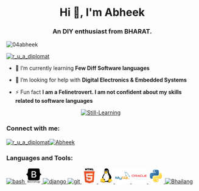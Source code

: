 <h1 align="center">Hi 👋, I'm Abheek</h1>
<h3 align="center">An DIY enthusiast from BHARAT.</h3>

<p align="left"> <img src="https://komarev.com/ghpvc/?username=04abheek&label=Profile%20views&color=0e75b6&style=flat" alt="04abheek" /> </p>

<p align="left"> <a href="https://twitter.com/r_u_a_diplomat" target="blank"><img src="https://img.shields.io/twitter/follow/r_u_a_diplomat?logo=twitter&style=for-the-badge" alt="r_u_a_diplomat" /></a> </p>

- 🌱 I’m currently learning **Few Diff Software languages**

- 🤝 I’m looking for help with **Digital Electronics & Embedded Systems**

- ⚡ Fun fact **I am a Felinetrovert. I am not confident about my skills related to software languages**

<p align="center">
  <a href="https://img.shields.io/badge/Still-Learning-green"><img alt="Still-Learning" src="https://img.shields.io/badge/Still-Learning-green"/></a>
  <a href=""><img alt="" src="" /></a>
  <a href=""><img alt="" src="" /></a>
</p>

<h3 align="left">Connect with me:</h3>
<p align="left">
<a href="https://twitter.com/r_u_a_diplomat" target="blank"><img align="center" src="https://raw.githubusercontent.com/rahuldkjain/github-profile-readme-generator/master/src/images/icons/Social/twitter.svg" alt="r_u_a_diplomat" height="30" width="40" /></a><a href="abheek.shah@techie.com" target="blank"><img align="center" src="https://icons8.com/icon/gFJQPhB6qokP/letter" alt="Abheek" height="30" width="40"/></a>
</p>

<h3 align="left">Languages and Tools:</h3>
<p align="left"> <a href="https://www.gnu.org/software/bash/" target="_blank" rel="noreferrer"> <img src="https://www.vectorlogo.zone/logos/gnu_bash/gnu_bash-icon.svg" alt="bash" width="40" height="40"/> </a> <a href="https://getbootstrap.com" target="_blank" rel="noreferrer"> <img src="https://raw.githubusercontent.com/devicons/devicon/master/icons/bootstrap/bootstrap-plain-wordmark.svg" alt="bootstrap" width="40" height="40"/> </a> <a href="https://www.djangoproject.com/" target="_blank" rel="noreferrer"> <img src="https://cdn.worldvectorlogo.com/logos/django.svg" alt="django" width="40" height="40"/> </a> <a href="https://git-scm.com/" target="_blank" rel="noreferrer"> <img src="https://www.vectorlogo.zone/logos/git-scm/git-scm-icon.svg" alt="git" width="40" height="40"/> </a> <a href="https://www.w3.org/html/" target="_blank" rel="noreferrer"> <img src="https://raw.githubusercontent.com/devicons/devicon/master/icons/html5/html5-original-wordmark.svg" alt="html5" width="40" height="40"/> </a> <a href="https://www.linux.org/" target="_blank" rel="noreferrer"> <img src="https://raw.githubusercontent.com/devicons/devicon/master/icons/linux/linux-original.svg" alt="linux" width="40" height="40"/> </a> <a href="https://www.mysql.com/" target="_blank" rel="noreferrer"> <img src="https://raw.githubusercontent.com/devicons/devicon/master/icons/mysql/mysql-original-wordmark.svg" alt="mysql" width="40" height="40"/> </a> <a href="https://www.oracle.com/" target="_blank" rel="noreferrer"> <img src="https://raw.githubusercontent.com/devicons/devicon/master/icons/oracle/oracle-original.svg" alt="oracle" width="40" height="40"/> </a> <a href="https://www.python.org" target="_blank" rel="noreferrer"> <img src="https://raw.githubusercontent.com/devicons/devicon/master/icons/python/python-original.svg" alt="python" width="40" height="40"/> </a> <a href="https://bhailang.js.org/#playground" target="_blank" rel="noreferrer"> <img src="https://external-content.duckduckgo.com/ip3/bhailang.js.org.ico" alt="Bhailang" width="40" height="40"/> </a></p>
<br>
<br>
<br>
<br>

